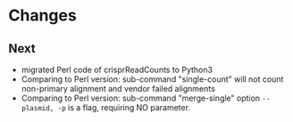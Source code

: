 # Changes

## Next

* migrated Perl code of crisprReadCounts to Python3
* Comparing to Perl version: sub-command "single-count" will not count non-primary alignment and vendor failed alignments
* Comparing to Perl version: sub-command "merge-single" option `--plasmid, -p` is a flag, requiring NO parameter.
